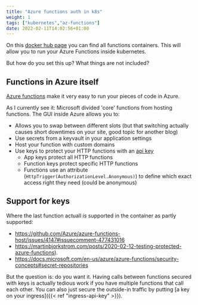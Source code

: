 ```yaml
---
title: "Azure functions auth in k8s"
weight: 1
tags: ["kubernetes","az-functions"]
date: 2022-02-11T14:02:56+01:00
---
```


On this [docker hub page](https://hub.docker.com/_/microsoft-azure-functions-base) you can find all functions containers. This will allow you to run your Azure Functions inside kubernetes.

But how do you set this up? What things are not included?

## Functions in Azure itself

[Azure functions](https://docs.microsoft.com/en-us/azure/azure-functions/) make it very easy to run your pieces of code in Azure.

As I currently see it: Microsoft divided 'core' functions from hosting functions. The GUI inside Azure allows you to:
* Allows you to swap between different slots (but that switching actually causes short downtimes on your site, good topic for another blog)
* Use secrets from a keyvault in your application settings
* Host your function with custom domains
* Use keys to protect your HTTP functions with an [api key](https://docs.microsoft.com/en-us/azure/azure-functions/functions-bindings-http-webhook-trigger?tabs=csharp#api-key-authorization)
  * App keys protect all HTTP functions
  * Function keys protect specific HTTP functions
  * Functions use an attribute (`HttpTrigger(AuthorizationLevel.Anonymous)`) to define which exact access right they need (could be anonymous)

## Support for keys

Where the last function actuall *is* supported in the container as partly supported:
* https://github.com/Azure/azure-functions-host/issues/4147#issuecomment-477431016
* https://martinbjorkstrom.com/posts/2020-02-12-testing-protected-azure-functions).
* https://docs.microsoft.com/en-us/azure/azure-functions/security-concepts#secret-repositories

But the question is: do you want it. Having calls between functions secured with keys is actually tedious work if you have multiple functions that call each other. You can also just secure the outside-in traffic by putting [a key on your ingress]({{< ref "ingress-api-key" >}}).

